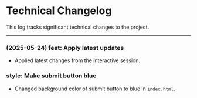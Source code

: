 # Technical Changelog

This log tracks significant technical changes to the project.

---
### (2025-05-24) feat: Apply latest updates
- Applied latest changes from the interactive session. 

### style: Make submit button blue
- Changed background color of submit button to blue in `index.html`.
